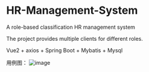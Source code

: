 # HR-Management-System

A role-based classification HR management system

The project provides multiple clients for different roles.

Vue2 + axios + Spring Boot + Mybatis + Mysql


用例图：
![image](https://github.com/cys02/HR-Management-System/assets/115866262/01e9d8a0-0f30-4e52-86c3-f33826039ef3)
